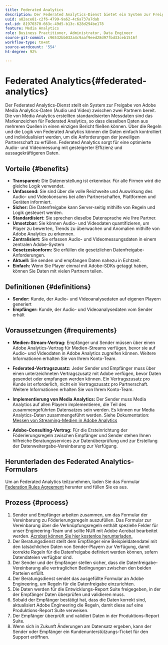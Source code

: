 ```yaml
---
title: Federated Analytics
description: Der Federated Analytics-Dienst bietet ein System zur Freigabe von Adobe Analytics für Streaming-Mediendaten zwischen zwei Partnern.
uuid: a82ace81-c2f6-4799-9a62-4c6a737a7dab
exl-id: 81970370-663c-49d5-b13c-628d294be178
feature: Media Analytics
role: Business Practitioner, Administrator, Data Engineer
source-git-commit: c96532bb032a4c9aaf9eed28d97fbd33ceb1516f
workflow-type: tm+mt
source-wordcount: '554'
ht-degree: 92%

---
```


# Federated Analytics{#federated-analytics}

Der Federated Analytics-Dienst stellt ein System zur Freigabe von Adobe Media Analytics-Daten (Audio und Video) zwischen zwei Partnern bereit.
Die von Media Analytics erstellten standardisierten Messdaten sind das Markenzeichen für Federated Analytics, so dass dieselben Daten aus mehreren Quellen in einen einzigen Bericht fließen können.
Über die Regeln und die Logik von Federated Analytics können die Daten einfach kontrolliert und individualisiert werden, um die Anforderungen der jeweiligen Partnerschaft zu erfüllen.
Federated Analytics sorgt für eine optimierte Audio- und Videomessung mit gesteigerter Effizienz und aussagekräftigeren Daten.

## Vorteile {#benefits}

* **Transparent:** Die Datenerstellung ist erkennbar. Für alle Firmen wird die gleiche Logik verwendet.
* **Umfassend:** Sie sind über die volle Reichweite und Auswirkung des Audio- und Videokonsums bei allen Partnerschaften, Plattformen und Geräten informiert.
* **Sicher:** Die Datenfreigabe kann Server-seitig mithilfe von Regeln und Logik gesteuert werden.
* **Standardisiert:** Sie sprechen dieselbe Datensprache wie Ihre Partner.
* **Umsetzbar:** Sie können Audio- und Videodaten quantifizieren, um Player zu bewerten, Trends zu überwachen und Anomalien mithilfe von Adobe Analytics zu erkennen.
* **Zentralisiert:** Sie erfassen Audio- und Videomessungsdaten in einem zentralen Adobe-System
* **Gesetzeskonform:** Sie erfüllen die gesetzlichen Datenfreigabe-Anforderungen.
* **Aktuell:** Sie senden und empfangen Daten nahezu in Echtzeit.
* **Einfach:** Wenn Sie Player einmal mit Adobe-SDKs getaggt haben, können Sie Daten mit vielen Partnern teilen.

## Definitionen {#definitions}

* **Sender:** Kunde, der Audio- und Videoanalysedaten auf eigenen Playern generiert
* **Empfänger:** Kunde, der Audio- und Videoanalysedaten vom Sender erhält

## Voraussetzungen {#requirements}

* **Medien-Stream-Vertrag:** Empfänger und Sender müssen über einen Adobe Analytics-Vertrag für Medien-Streams verfügen, bevor sie auf Audio- und Videodaten in Adobe Analytics zugreifen können. Weitere Informationen erhalten Sie von Ihrem Konto-Team.
* **Federated-Vertragszusatz:** Jeder Sender und Empfänger muss über einen unterzeichneten Vertragszusatz mit Adobe verfügen, bevor Daten gesendet oder empfangen werden können. Ein Vertragszusatz pro Kunde ist erforderlich, nicht ein Vertragszusatz pro Partnerschaft. Weitere Informationen erhalten Sie von Ihrem Konto-Team.

* **Implementierung von Media Analytics:** Der Sender muss Media Analytics auf allen Playern implementieren, die Teil des zusammengeführten Datensatzes sein werden. Es können nur Media Analytics-Daten zusammengeführt werden. Siehe Dokumentation: [Messen von Streaming-Medien in Adobe Analytics](/help/media-overview.md)

* **Adobe-Consulting-Vertrag:** Für die Ersteinrichtung der Föderierungsregeln zwischen Empfänger und Sender stehen Ihnen hilfreiche Beratungsservices zur Datenüberprüfung und zur Erstellung der Datenweitergabe-Vereinbarung zur Verfügung.

## Herunterladen des Federated Analytics-Formulars

Um an Federated Analytics teilzunehmen, laden Sie das Formular [Federation Rules Agreement](federated-analytics-form.pdf) herunter und füllen Sie es aus.


## Prozess {#process}

1. Sender und Empfänger arbeiten zusammen, um das Formular der Vereinbarung zu Föderierungsregeln auszufüllen. Das Formular zur Vereinbarung über die Verknüpfungsregeln enthält spezielle Felder für unser Engineering-Team und sollte NUR mit Adobe Acrobat bearbeitet werden. [Acrobat können Sie hier kostenlos herunterladen.](https://get.adobe.com/de/reader/)
1. Der Beratungsdienst stellt dem Empfänger eine Beispieldatendatei mit den tatsächlichen Daten von Sender-Playern zur Verfügung, damit korrekte Regeln für die Datenfreigabe definiert werden können, sofern Datendateien verfügbar sind.
1. Der Sender und der Empfänger stellen sicher, dass die Datenfreigabe-Vereinbarung alle vertraglichen Bedingungen zwischen den beiden Parteien erfüllt.
1. Der Beratungsdienst sendet das ausgefüllte Formular an Adobe Engineering, um Regeln für die Datenfreigabe einzurichten.
1. Die Daten werden für die Entwicklungs-Report Suite freigegeben, in der der Empfänger Daten überprüfen und validieren muss.
1. Sobald der Empfänger bestätigt hat, dass die Daten korrekt sind, aktualisiert Adobe Engineering die Regeln, damit diese auf eine Produktions-Report Suite verweisen.
1. Der Empfänger überprüft und validiert Daten in der Produktions-Report Suite.
1. Wenn sich in Zukunft Änderungen am Datensatz ergeben, kann der Sender oder Empfänger ein Kundenunterstützungs-Ticket für den Support eröffnen.
